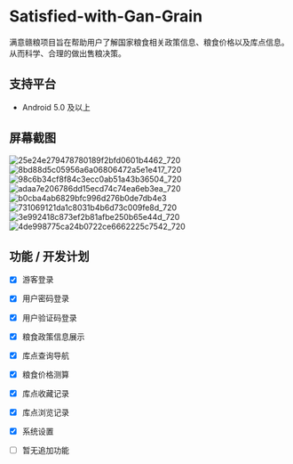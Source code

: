 # Satisfied-with-Gan-Grain
满意赣粮项目旨在帮助用户了解国家粮食相关政策信息、粮食价格以及库点信息。从而科学、合理的做出售粮决策。
## 支持平台
- Android 5.0 及以上
## 屏幕截图
![25e24e279478780189f2bfd0601b4462_720](https://github.com/user-attachments/assets/43c7f079-cba4-4ba0-8b18-2153e8902b19)
![8bd88d5c05956a6a06806472a5e1e417_720](https://github.com/user-attachments/assets/98dd3a72-20b7-4274-90db-516e05e7a20e)
![98c6b34cf8f84c3ecc0ab51a43b36504_720](https://github.com/user-attachments/assets/62b4475d-2280-4d80-89a2-a9a57dfa90d2)
![adaa7e206786dd15ecd74c74ea6eb3ea_720](https://github.com/user-attachments/assets/bad934d0-1724-45df-a3b3-7c324050993c)
![b0cba4ab6829bfc996d276b0de7db4e3](https://github.com/user-attachments/assets/084725c0-0c6c-4469-aca8-1a0b3fceb0f5)
![731069121da1c8031b4b6d73c009fe8d_720](https://github.com/user-attachments/assets/d7305b9b-48c2-48c4-9fb6-b2868a4d8bc1)
![3e992418c873ef2b81afbe250b65e44d_720](https://github.com/user-attachments/assets/e5bdab7b-0dea-4a0e-8e55-32edd6ea0b28)
![4de998775ca24b0722ce6662225c7542_720](https://github.com/user-attachments/assets/e6498269-8fa0-4a4f-9cda-c6ba3da14ab0)

## 功能 / 开发计划
- [x] 游客登录
- [x] 用户密码登录
- [x] 用户验证码登录
- [x] 粮食政策信息展示
- [x] 库点查询导航
- [x] 粮食价格测算
- [x] 库点收藏记录
- [x] 库点浏览记录
- [x] 系统设置
- [ ] 暂无追加功能

